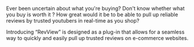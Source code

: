 Ever been uncertain about what you're buying? Don't know whether what you buy is worth it ? How great would it be to be able to pull up reliable reviews by trusted youtubers in real-time as you shop?

 Introducing “RevView” is designed as a plug-in that allows for a seamless way to quickly and easily pull up trusted reviews on e-commerce websites.
